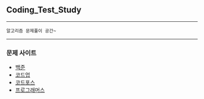 ## Coding_Test_Study
---
```
알고리즘 문제풀이 공간~
```
---
### 문제 사이트
* [백준](https://www.acmicpc.net/)
* [코드업](https://codeup.kr/)
* [코드포스](https://codeforces.com/)
* [프로그래머스](https://codeforces.com/)
